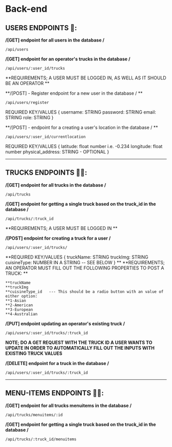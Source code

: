 # Back-end



## USERS ENDPOINTS 👤:

 **/[GET] endpoint for all users in the database /**
```
/api/users
```

**/[GET] endpoint for an operator's trucks in the database /**
```
/api/users/:user_id/trucks
```

**REQUIREMENTS; A USER MUST BE LOGGED IN, AS WELL AS IT SHOULD BE AN OPERATOR **

**/[POST] - Register endpoint for a new user in the database / **
```
/api/users/register
```
REQUIRED KEY/VALUES
{
  username: STRING
  password: STRING
  email: STRING
  role: STRING
}

**/[POST] - endpoint for a creating a user's location in the database / **
```
/api/users/:user_id/currentlocation
```
REQUIRED KEY/VALUES
{
 latitude: float number i.e. -0.234
 longitude: float number
 physical_address: STRING - OPTIONAL
 }


---------------------------------------------------------------------------
## TRUCKS ENDPOINTS 🚎🚌:

 **/[GET] endpoint for all trucks in the database /**

```
/api/trucks
```
**/[GET] endpoint for getting a single truck based on the truck_id in the database /**

```
/api/trucks/:truck_id
```

**REQUIREMENTS; A USER MUST BE LOGGED IN **

 **/[POST] endpoint for creating a truck for a user /**
 
```
/api/users/:user_id/trucks/
```

**REQUIRED KEY/VALUES
{
  truckName: STRING
  truckImg: STRING
  cuisineType: NUMBER IN A STRING -- SEE BELOW
}
**
**REQUIREMENTS; AN OPERATOR MUST FILL OUT THE FOLLOWING PROPERTIES TO POST A TRUCK:  **
```
**truckName
**truckImg
**cuisineType_id   --- This should be a radio button with an value of either option:
**1-Asian
**2-American
**3-European
**4-Australian
```

 **/[PUT] endpoint updating an operator's existing truck /**

```
/api/users/:user_id/trucks/:truck_id
```

**NOTE; DO A GET REQUEST WITH THE TRUCK ID A USER WANTS TO UPDATE IN ORDER TO AUTOMATICALLY FILL OUT THE INPUTS WITH EXISTING TRUCK VALUES**


 **/[DELETE] endpoint for a truck in the database /**

```
/api/users/:user_id/trucks/:truck_id
```


---------------------------------------------------------------------------
## MENU-ITEMS ENDPOINTS 🚎🚌:

 **/[GET] endpoint for all trucks menuitems in the database /**

```
/api/trucks/menuitems/:id
```
**/[GET] endpoint for getting a single truck based on the truck_id in the database /**

```
/api/trucks/:truck_id/menuitems
```
